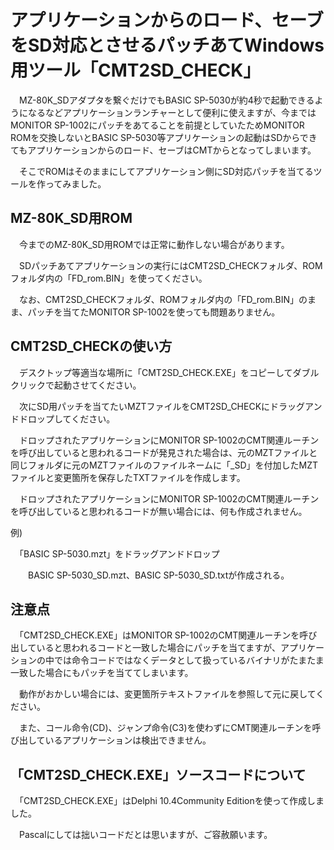 # アプリケーションからのロード、セーブをSD対応とさせるパッチあてWindows用ツール「CMT2SD_CHECK」

　MZ-80K_SDアダプタを繋ぐだけでもBASIC SP-5030が約4秒で起動できるようになるなどアプリケーションランチャーとして便利に使えますが、今まではMONITOR SP-1002にパッチをあてることを前提としていたためMONITOR ROMを交換しないとBASIC SP-5030等アプリケーションの起動はSDからできてもアプリケーションからのロード、セーブはCMTからとなってしまいます。

　そこでROMはそのままにしてアプリケーション側にSD対応パッチを当てるツールを作ってみました。

## MZ-80K_SD用ROM

　今までのMZ-80K_SD用ROMでは正常に動作しない場合があります。

　SDパッチあてアプリケーションの実行にはCMT2SD_CHECKフォルダ、ROMフォルダ内の「FD_rom.BIN」を使ってください。

　なお、CMT2SD_CHECKフォルダ、ROMフォルダ内の「FD_rom.BIN」のまま、パッチを当てたMONITOR SP-1002を使っても問題ありません。
## CMT2SD_CHECKの使い方

　デスクトップ等適当な場所に「CMT2SD_CHECK.EXE」をコピーしてダブルクリックで起動させてください。

　次にSD用パッチを当てたいMZTファイルをCMT2SD_CHECKにドラッグアンドドロップしてください。

　ドロップされたアプリケーションにMONITOR SP-1002のCMT関連ルーチンを呼び出していると思われるコードが発見された場合は、元のMZTファイルと同じフォルダに元のMZTファイルのファイルネームに「_SD」を付加したMZTファイルと変更箇所を保存したTXTファイルを作成します。

　ドロップされたアプリケーションにMONITOR SP-1002のCMT関連ルーチンを呼び出していると思われるコードが無い場合には、何も作成されません。

例)

　「BASIC SP-5030.mzt」をドラッグアンドドロップ

　　BASIC SP-5030_SD.mzt、BASIC SP-5030_SD.txtが作成される。

## 注意点
　「CMT2SD_CHECK.EXE」はMONITOR SP-1002のCMT関連ルーチンを呼び出していると思われるコードと一致した場合にパッチを当てますが、アプリケーションの中では命令コードではなくデータとして扱っているバイナリがたまたま一致した場合にもパッチを当ててしまいます。

　動作がおかしい場合には、変更箇所テキストファイルを参照して元に戻してください。

　また、コール命令(CD)、ジャンプ命令(C3)を使わずにCMT関連ルーチンを呼び出しているアプリケーションは検出できません。

## 「CMT2SD_CHECK.EXE」ソースコードについて
　「CMT2SD_CHECK.EXE」はDelphi 10.4Community Editionを使って作成しました。

　Pascalにしては拙いコードだとは思いますが、ご容赦願います。
